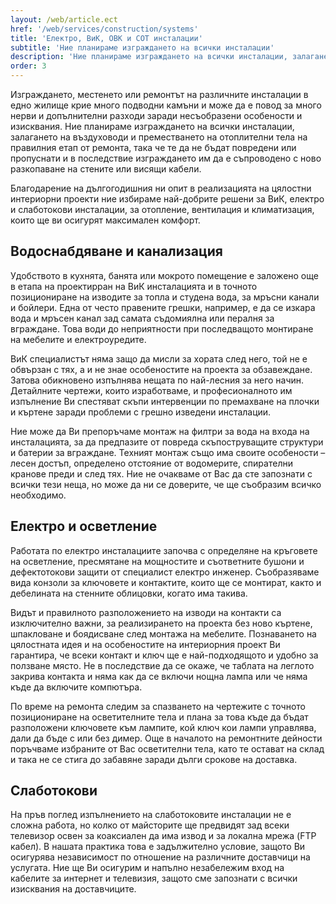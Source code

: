 ```yaml
---
layout: /web/article.ect
href: '/web/services/construction/systems'
title: 'Електро, ВиК, ОВК и СОТ инсталации'
subtitle: 'Ние планираме изграждането на всички инсталации'
description: 'Ние планираме изграждането на всички инсталации, залагането на въздуховоди и преместването на отоплителни тела на правилния етап от ремонта.'
order: 3
---
```

Изграждането, местенето или ремонтът на различните инсталации в едно жилище крие много подводни камъни и може да е повод за много нерви и допълнителни разходи заради несъобразени особености и изисквания. 
Ние планираме изграждането на всички инсталации, залагането на въздуховоди и преместването на отоплителни тела на правилния етап от ремонта, така че те да не бъдат повредени или пропуснати и в последствие изграждането им да е съпроводено с ново разкопаване на стените или висящи кабели.

Благодарение на дългогодишния ни опит в реализацията на цялостни интериорни проекти ние избираме най-добрите решени за ВиК, електро и слаботокови инсталации, за отопление, вентилация и климатизация, които ще ви осигурят максимален комфорт. 

## Водоснабдяване и канализация
Удобството в кухнята, банята или мокрото помещение е заложено още в етапа на проектирран на ВиК инсталацията и в точното позициониране на изводите за топла и студена вода, за мръсни канали и бойлери. Една от често правените грешки, например, е да се изкара вода и мръсен канал зад самата съдомиялна или пералня за вграждане. Това води до неприятности при последващото монтиране на мебелите и електроуредите. 

ВиК специалистът няма защо да мисли за хората след него, той не е обвързан с тях, а и не знае особеностите на проекта за обзавеждане. Затова обикновено изпълнява нещата по най-лесния за него начин. Детайлните чертежи, които изработваме, и професионалното им изпълнение Ви спестяват скъпи интервенции по премахване на плочки и къртене заради проблеми с грешно изведени инсталации.  

Ние може да Ви препоръчаме монтаж на филтри за вода на входа на инсталацията, за да предпазите от повреда скъпоструващите структури и батерии за вграждане. Техният монтаж също има своите особености – лесен достъп, определено отстояние от водомерите, спирателни кранове преди и след тях. Ние не очакваме от Вас да сте запознати с всички тези неща, но може да ни се доверите, че ще съобразим всичко необходимо.

## Електро и осветление
Работата по електро инсталациите започва с определяне на кръговете на осветление, пресмятане на мощностите и съответните бушони и дефектотокови защити от специалист електро инженер. Съобразяваме вида конзоли за ключовете и контактите, които ще се монтират, както и дебелината на стенните облицовки, когато има такива. 

Видът и правилното разположението на изводи на контакти са изключително важни, за реализирането на проекта без ново къртене, шпакловане и боядисване след монтажа на мебелите. Познаването на цялостната идея и на особеностите на интериорния проект Ви гарантира, че всеки контакт и ключ ще е най-подходящото и удобно за ползване място. Не в последствие да се окаже, че таблата на леглото закрива контакта и няма как да се включи нощна лампа или че няма къде да включите компютъра.

По време на ремонта следим за спазването на чертежите с точното позициониране на осветителните тела и плана за това къде да бъдат разположени ключовете към лампите, кой ключ кои лампи управлява, дали да бъде с или без димер. 
Още в началото на ремонтните дейности поръчваме избраните от Вас осветителни тела, като те остават на склад и така не се стига до забавяне заради дълги срокове на доставка.

## Слаботокови
На пръв поглед изпълнението на слаботоковите инсталации не е сложна работа, но колко от майсторите ще предвидят зад всеки телевизор освен за коаксиален да има извод и за локална мрежа (FTP кабел). В нашата практика това е задължително условие, защото Ви осигурява независимост по отношение на различните доставчици на услугата. 
Ние ще Ви осигурим и напълно незабележим вход на кабелите за интернет и телевизия, защото сме запознати с всички изисквания на доставчиците.